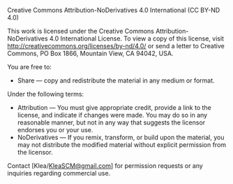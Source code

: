 Creative Commons Attribution-NoDerivatives 4.0 International (CC BY-ND 4.0)

This work is licensed under the Creative Commons Attribution-NoDerivatives 4.0 International License. 
To view a copy of this license, visit http://creativecommons.org/licenses/by-nd/4.0/ or send a letter to Creative Commons, PO Box 1866, Mountain View, CA 94042, USA.

You are free to:
- Share — copy and redistribute the material in any medium or format.

Under the following terms:
- Attribution — You must give appropriate credit, provide a link to the license, and indicate if changes were made. You may do so in any reasonable manner, but not in any way that suggests the licensor endorses you or your use.
- NoDerivatives — If you remix, transform, or build upon the material, you may not distribute the modified material without explicit permission from the licensor.

Contact [Klea/KleaSCM@gmail.com] for permission requests or any inquiries regarding commercial use.
